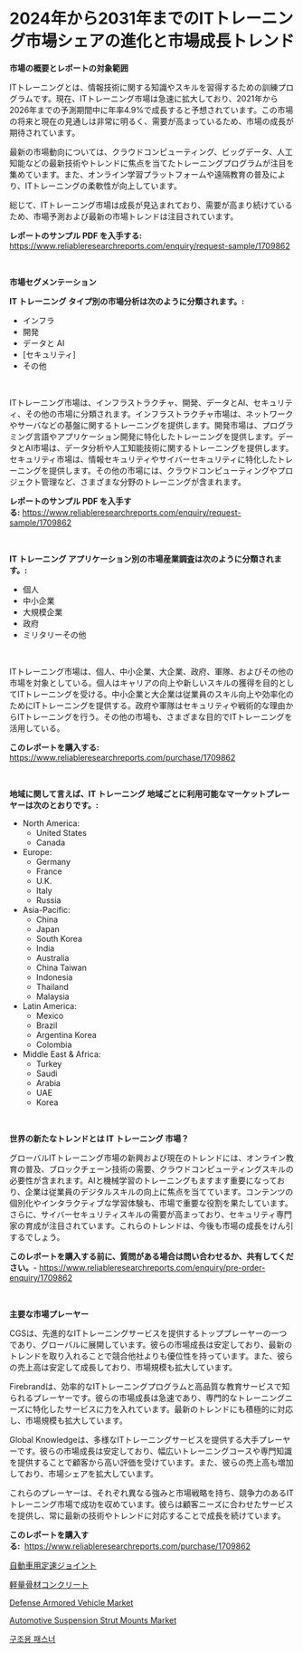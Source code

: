 <p><h1>2024年から2031年までのITトレーニング市場シェアの進化と市場成長トレンド</h1></p><p><strong>市場の概要とレポートの対象範囲</strong></p>
<p><p>ITトレーニングとは、情報技術に関する知識やスキルを習得するための訓練プログラムです。現在、ITトレーニング市場は急速に拡大しており、2021年から2026年までの予測期間中に年率4.9%で成長すると予想されています。この市場の将来と現在の見通しは非常に明るく、需要が高まっているため、市場の成長が期待されています。</p><p>最新の市場動向については、クラウドコンピューティング、ビッグデータ、人工知能などの最新技術やトレンドに焦点を当てたトレーニングプログラムが注目を集めています。また、オンライン学習プラットフォームや遠隔教育の普及により、ITトレーニングの柔軟性が向上しています。</p><p>総じて、ITトレーニング市場は成長が見込まれており、需要が高まり続けているため、市場予測および最新の市場トレンドは注目されています。</p></p>
<p><strong>レポートのサンプル PDF を入手する:</strong> <a href="https://www.reliableresearchreports.com/enquiry/request-sample/1709862">https://www.reliableresearchreports.com/enquiry/request-sample/1709862</a></p>
<p>&nbsp;</p>
<p><strong>市場セグメンテーション</strong></p>
<p><strong>IT トレーニング タイプ別の市場分析は次のように分類されます。:</strong></p>
<p><ul><li>インフラ</li><li>開発</li><li>データと AI</li><li>[セキュリティ]</li><li>その他</li></ul></p>
<p>&nbsp;</p>
<p><p>ITトレーニング市場は、インフラストラクチャ、開発、データとAI、セキュリティ、その他の市場に分類されます。インフラストラクチャ市場は、ネットワークやサーバなどの基盤に関するトレーニングを提供します。開発市場は、プログラミング言語やアプリケーション開発に特化したトレーニングを提供します。データとAI市場は、データ分析や人工知能技術に関するトレーニングを提供します。セキュリティ市場は、情報セキュリティやサイバーセキュリティに特化したトレーニングを提供します。その他の市場には、クラウドコンピューティングやプロジェクト管理など、さまざまな分野のトレーニングが含まれます。</p></p>
<p><strong>レポートのサンプル PDF を入手する:</strong>&nbsp;<a href="https://www.reliableresearchreports.com/enquiry/request-sample/1709862">https://www.reliableresearchreports.com/enquiry/request-sample/1709862</a></p>
<p>&nbsp;</p>
<p><strong> IT トレーニング アプリケーション別の市場産業調査は次のように分類されます。:</strong></p>
<p><ul><li>個人</li><li>中小企業</li><li>大規模企業</li><li>政府</li><li>ミリタリーその他</li></ul></p>
<p>&nbsp;</p>
<p><p>ITトレーニング市場は、個人、中小企業、大企業、政府、軍隊、およびその他の市場を対象としている。個人はキャリアの向上や新しいスキルの獲得を目的としてITトレーニングを受ける。中小企業と大企業は従業員のスキル向上や効率化のためにITトレーニングを提供する。政府や軍隊はセキュリティや戦術的な理由からITトレーニングを行う。その他の市場も、さまざまな目的でITトレーニングを活用している。</p></p>
<p><strong>このレポートを購入する:</strong>&nbsp; <a href="https://www.reliableresearchreports.com/purchase/1709862">https://www.reliableresearchreports.com/purchase/1709862</a></p>
<p>&nbsp;</p>
<p><strong>地域に関して言えば、IT トレーニング 地域ごとに利用可能なマーケットプレーヤーは次のとおりです。:</strong></p>
<p><ul>
    <li>
        North America:
        <ul>
            <li>United States</li>
            <li>Canada</li>
        </ul>
    </li>
    <li>
        Europe:
        <ul>
            <li>Germany</li>
            <li>France</li>
            <li>U.K.</li>
            <li>Italy</li>
            <li>Russia</li>
        </ul>
    </li>
    <li>
        Asia-Pacific:
        <ul>
            <li>China</li>
            <li>Japan</li>
            <li>South Korea</li>
            <li>India</li>
            <li>Australia</li>
            <li>China Taiwan</li>
            <li>Indonesia</li>
            <li>Thailand</li>
            <li>Malaysia</li>
        </ul>
    </li>
    <li>
        Latin America:
        <ul>
            <li>Mexico</li>
            <li>Brazil</li>
            <li>Argentina Korea</li>
            <li>Colombia</li>
        </ul>
    </li>
    <li>
        Middle East & Africa:
        <ul>
            <li>Turkey</li>
            <li>Saudi</li>
            <li>Arabia</li>
            <li>UAE</li>
            <li>Korea</li>
        </ul>
    </li>
    </ul></p>
<p>&nbsp;</p>
<p><strong>世界の新たなトレンドとは IT トレーニング 市場？</strong></p>
<p><p>グローバルITトレーニング市場の新興および現在のトレンドには、オンライン教育の普及、ブロックチェーン技術の需要、クラウドコンピューティングスキルの必要性が含まれます。AIと機械学習のトレーニングもますます重要になっており、企業は従業員のデジタルスキルの向上に焦点を当てています。コンテンツの個別化やインタラクティブな学習体験も、市場で重要な役割を果たしています。さらに、サイバーセキュリティスキルの需要が高まっており、セキュリティ専門家の育成が注目されています。これらのトレンドは、今後も市場の成長をけん引するでしょう。</p></p>
<p><strong>このレポートを購入する前に、質問がある場合は問い合わせるか、共有してください。</strong>- <a href="https://www.reliableresearchreports.com/enquiry/pre-order-enquiry/1709862">https://www.reliableresearchreports.com/enquiry/pre-order-enquiry/1709862</a></p>
<p>&nbsp;</p>
<p><strong>主要な市場プレーヤー</strong></p>
<p><p>CGSは、先進的なITトレーニングサービスを提供するトッププレーヤーの一つであり、グローバルに展開しています。彼らの市場成長は安定しており、最新のトレンドを取り入れることで競合他社よりも優位性を持っています。また、彼らの売上高は安定して成長しており、市場規模も拡大しています。</p><p>Firebrandは、効率的なITトレーニングプログラムと高品質な教育サービスで知られるプレーヤーです。彼らの市場成長は急速であり、専門的なトレーニングニーズに特化したサービスに力を入れています。最新のトレンドにも積極的に対応し、市場規模も拡大しています。</p><p>Global Knowledgeは、多様なITトレーニングサービスを提供する大手プレーヤーです。彼らの市場成長は安定しており、幅広いトレーニングコースや専門知識を提供することで顧客から高い評価を受けています。また、彼らの売上高も増加しており、市場シェアを拡大しています。</p><p>これらのプレーヤーは、それぞれ異なる強みと市場戦略を持ち、競争力のあるITトレーニング市場で成功を収めています。彼らは顧客ニーズに合わせたサービスを提供し、常に最新の技術やトレンドに対応することで成長を続けています。</p></p>
<p><strong>このレポートを購入する:</strong>&nbsp;&nbsp;<a href="https://www.reliableresearchreports.com/purchase/1709862">https://www.reliableresearchreports.com/purchase/1709862</a></p>
<p><p><a href="https://github.com/dandier2003/Market-Research-Report-List-1/blob/main/471479117565.md">自動車用定速ジョイント</a></p><p><a href="https://github.com/sghwr779811674/Market-Research-Report-List-1/blob/main/938003917564.md">軽量骨材コンクリート</a></p><p><a href="https://issuu.com/reportprime-2/docs/defense-armored-vehicle-market-size-2030.pptx">Defense Armored Vehicle Market</a></p><p><a href="https://issuu.com/reportprime-2/docs/automotive-suspension-strut-mounts-market-size-203">Automotive Suspension Strut Mounts Market</a></p><p><a href="https://github.com/vdhdwjyp90142/Market-Research-Report-List-1/blob/main/958326916177.md">구조용 패스너</a></p></p>